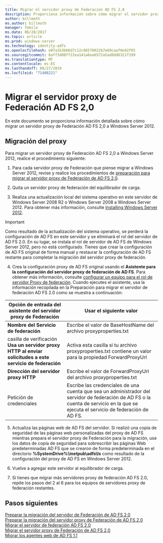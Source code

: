 ```yaml
---
title: Migrar el servidor proxy de Federación AD FS 2,0
description: Proporciona información sobre cómo migrar el servidor proxy de Federación de AD FS a Windows Server 2012.
author: billmath
ms.author: billmath
manager: femila
ms.date: 06/28/2017
ms.topic: article
ms.prod: windows-server
ms.technology: identity-adfs
ms.openlocfilehash: e97a1b3b66d7c12c96570022b7e69caaf0e92f65
ms.sourcegitcommit: 6aff3d88ff22ea141a6ea6572a5ad8dd6321f199
ms.translationtype: MT
ms.contentlocale: es-ES
ms.lasthandoff: 09/27/2019
ms.locfileid: "71408221"
---
```

# <a name="migrate-the-ad-fs-20-federation-server-proxy"></a>Migrar el servidor proxy de Federación AD FS 2,0
En este documento se proporciona información detallada sobre cómo migrar un servidor proxy de Federación AD FS 2,0 a Windows Server 2012.

## <a name="migrate-the-proxy"></a>Migración del proxy

Para migrar un servidor proxy de Federación AD FS 2,0 a Windows Server 2012, realice el procedimiento siguiente:  
  
1.  Para cada servidor proxy de Federación que piense migrar a Windows Server 2012, revise y realice los procedimientos de [preparación para migrar el servidor proxy de Federación de AD FS 2,0](prepare-to-migrate-ad-fs-fed-proxy.md).  
  
2.  Quita un servidor proxy de federación del equilibrador de carga.  
  
3.  Realiza una actualización local del sistema operativo en este servidor de Windows Server 2008 R2 o Windows Server 2008 a Windows Server 2012. Para obtener más información, consulte [Installing Windows Server 2012](https://technet.microsoft.com/library/jj134246.aspx).  
  
> [!IMPORTANT]
>  Como resultado de la actualización del sistema operativo, se perderá la configuración de AD FS en este servidor y se eliminará el rol del servidor de AD FS 2.0. En su lugar, se instala el rol de servidor de AD FS de Windows Server 2012, pero no está configurado. Tienes que crear la configuración de AD FS original de forma manual y restaurar la configuración de AD FS restante para completar la migración del servidor proxy de federación.  
  
4. Crea la configuración proxy de AD FS original usando el **Asistente para la configuración del servidor proxy de federación de AD FS**. Para obtener más información, consulte [configurar un equipo para el rol de servidor Proxy de federación](configure-a-computer-for-the-federation-server-proxy-role.md). Cuando ejecutes el asistente, usa la información recopilada en la Preparación para migrar el servidor de federación AD FS 2.0 como se muestra a continuación:  
  
 
|**Opción de entrada del asistente del servidor proxy de Federación**|**Usar el siguiente valor**|
|-----|-----|  
|**Nombre del Servicio de federación**|Escribe el valor de BaseHostName del archivo proxyproperties.txt|  
|casilla de verificación **Usa un servidor proxy HTTP al enviar solicitudes a este servicio de federación**|Activa esta casilla si tu archivo proxyproperties.txt contiene un valor para la propiedad ForwardProxyUrl|  
|**Dirección del servidor proxy HTTP**|Escribe el valor de ForwardProxyUrl del archivo proxyproperties.txt|  
|Petición de credenciales|Escribe las credenciales de una cuenta que sea un administrador del servidor de federación de AD FS o la cuenta de servicio en la que se ejecuta el servicio de federación de AD FS.|  
  
5. Actualiza las páginas web de AD FS del servidor. Si realizó una copia de seguridad de las páginas web personalizadas del proxy de AD FS mientras prepara el servidor proxy de Federación para la migración, use los datos de copia de seguridad para sobrescribir las páginas Web predeterminadas AD FS que se crearon de forma predeterminada en el directorio **%SystemDrive%\inetpub\adfs\ls** como resultado de la configuración del proxy de AD FS en Windows Server 2012.  
  
6. Vuelve a agregar este servidor al equilibrador de carga.  
  
7. Si tienes que migrar más servidores proxy de federación AD FS 2.0, repite los pasos del 2 al 6 para los equipos de servidores proxy de federación restantes.  
  
  
## <a name="next-steps"></a>Pasos siguientes
 [Preparar la migración del servidor de Federación de AD FS 2,0](prepare-to-migrate-ad-fs-fed-server.md)   
 [Preparar la migración del servidor proxy de Federación de AD FS 2,0](prepare-to-migrate-ad-fs-fed-proxy.md)   
 [Migrar el servidor de federación AD FS 2,0](migrate-the-ad-fs-fed-server.md)   
 [Migrar el servidor proxy de Federación de AD FS 2,0](migrate-the-ad-fs-2-fed-server-proxy.md)   
 [Migrar los agentes web de AD FS 1.1](migrate-the-ad-fs-web-agent.md)